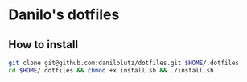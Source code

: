 # Danilo's dotfiles

## How to install

```bash
git clone git@github.com:danilolutz/dotfiles.git $HOME/.dotfiles
cd $HOME/.dotfiles && chmod +x install.sh && ./install.sh
```
